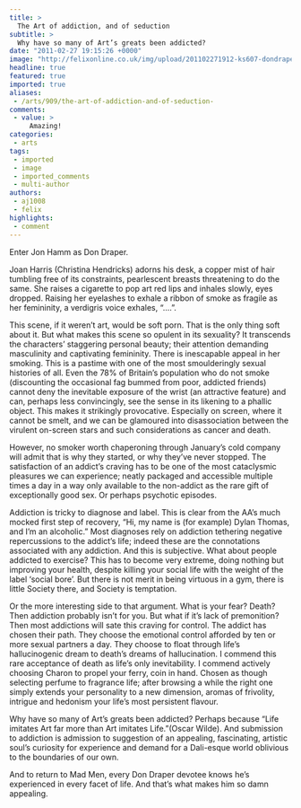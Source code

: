 ```yaml
---
title: >
  The Art of addiction, and of seduction
subtitle: >
  Why have so many of Art’s greats been addicted?
date: "2011-02-27 19:15:26 +0000"
image: "http://felixonline.co.uk/img/upload/201102271912-ks607-dondrape.jpg"
headline: true
featured: true
imported: true
aliases:
 - /arts/909/the-art-of-addiction-and-of-seduction-
comments:
 - value: >
     Amazing!
categories:
 - arts
tags:
 - imported
 - image
 - imported_comments
 - multi-author
authors:
 - aj1008
 - felix
highlights:
 - comment
---
```


Enter Jon Hamm as Don Draper.

Joan Harris (Christina Hendricks) adorns his desk, a copper mist of hair tumbling free of its constraints, pearlescent breasts threatening to do the same. She raises a cigarette to pop art red lips and inhales slowly, eyes dropped. Raising her eyelashes to exhale a ribbon of smoke as fragile as her femininity, a verdigris voice exhales, “....”.

This scene, if it weren’t art, would be soft porn. That is the only thing soft about it. But what makes this scene so opulent in its sexuality? It transcends the characters’ staggering personal beauty; their attention demanding masculinity and captivating femininity. There is inescapable appeal in her smoking. This is a pastime with one of the most smoulderingly sexual histories of all. Even the 78% of Britain’s population who do not smoke (discounting the occasional fag bummed from poor, addicted friends) cannot deny the inevitable exposure of the wrist (an attractive feature) and can, perhaps less convincingly, see the sense in its likening to a phallic object. This makes it strikingly provocative. Especially on screen, where it cannot be smelt, and we can be glamoured into disassociation between the virulent on-screen stars and such considerations as cancer and death.

However, no smoker worth chaperoning through January’s cold company will admit that is why they started, or why they’ve never stopped. The satisfaction of an addict’s craving has to be one of the most cataclysmic pleasures we can experience; neatly packaged and accessible multiple times a day in a way only available to the non-addict as the rare gift of exceptionally good sex. Or perhaps psychotic episodes.

Addiction is tricky to diagnose and label. This is clear from the AA’s much mocked first step of recovery, “Hi, my name is (for example) Dylan Thomas, and I’m an alcoholic.” Most diagnoses rely on addiction tethering negative repercussions to the addict’s life; indeed these are the connotations associated with any addiction. And this is subjective. What about people addicted to exercise? This has to become very extreme, doing nothing but improving your health, despite killing your social life with the weight of the label ‘social bore’. But there is not merit in being virtuous in a gym, there is little Society there, and Society is temptation.

Or the more interesting side to that argument. What is your fear? Death? Then addiction probably isn’t for you. But what if it’s lack of premonition? Then most addictions will sate this craving for control. The addict has chosen their path. They choose the emotional control afforded by ten or more sexual partners a day. They choose to float through life’s hallucinogenic dream to death’s dreams of hallucination. I commend this rare acceptance of death as life’s only inevitability. I commend actively choosing Charon to propel your ferry, coin in hand. Chosen as though selecting perfume to fragrance life; after browsing a while the right one simply extends your personality to a new dimension, aromas of frivolity, intrigue and hedonism your life’s most persistent flavour.

Why have so many of Art’s greats been addicted? Perhaps because “Life imitates Art far more than Art imitates Life.”(Oscar Wilde). And submission to addiction is admission to suggestion of an appealing, fascinating, artistic soul’s curiosity for experience and demand for a Dali-esque world oblivious to the boundaries of our own.

And to return to Mad Men, every Don Draper devotee knows he’s experienced in every facet of life. And that’s what makes him so damn appealing.
